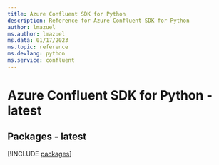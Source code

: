 ```yaml
---
title: Azure Confluent SDK for Python
description: Reference for Azure Confluent SDK for Python
author: lmazuel
ms.author: lmazuel
ms.data: 01/17/2023
ms.topic: reference
ms.devlang: python
ms.service: confluent
---
```

# Azure Confluent SDK for Python - latest
## Packages - latest
[!INCLUDE [packages](confluent-index.md)]